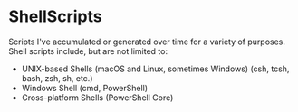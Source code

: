 # ShellScripts
Scripts I've accumulated or generated over time for a variety of purposes. Shell scripts include, but are not limited to:
- UNIX-based Shells (macOS and Linux, sometimes Windows) (csh, tcsh, bash, zsh, sh, etc.)
- Windows Shell (cmd, PowerShell)
- Cross-platform Shells (PowerShell Core)